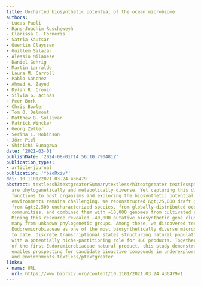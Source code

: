 ```yaml
---
title: Uncharted biosynthetic potential of the ocean microbiome
authors:
- Lucas Paoli
- Hans-Joachim Ruscheweyh
- Clarissa C. Forneris
- Satria Kautsar
- Quentin Clayssen
- Guillem Salazar
- Alessio Milanese
- Daniel Gehrig
- Martin Larralde
- Laura M. Carroll
- Pablo Sánchez
- Ahmed A. Zayed
- Dylan R. Cronin
- Silvia G. Acinas
- Peer Bork
- Chris Bowler
- Tom O. Delmont
- Matthew B. Sullivan
- Patrick Wincker
- Georg Zeller
- Serina L. Robinson
- Jörn Piel
- Shinichi Sunagawa
date: '2021-03-01'
publishDate: '2024-08-01T14:56:10.790481Z'
publication_types:
- article-journal
publication: '*bioRxiv*'
doi: 10.1101/2021.03.24.436479
abstract: textlessh3textgreaterSummarytextless/h3textgreater textlessptextgreaterMicrobes
  are phylogenetically and metabolically diverse. Yet capturing this diversity, assigning
  functions to host organisms and exploring the biosynthetic potential in natural
  environments remains challenging. We reconstructed &gt;25,000 draft genomes, including
  from &gt;2,500 uncharacterized species, from globally-distributed ocean microbial
  communities, and combined them with ∼10,000 genomes from cultivated and single cells.
  Mining this resource revealed ∼40,000 putative biosynthetic gene clusters (BGCs),
  many from unknown phylogenetic groups. Among these, we discovered textitCandidatus
  Eudoremicrobiaceae as one of the most biosynthetically diverse microbes detected
  to date. Discrete transcriptional states structuring natural populations were associated
  with a potentially niche-partitioning role for BGC products. Together with the characterization
  of the first Eudoremicrobiaceae natural product, this study demonstrates how microbiomics
  enables prospecting for candidate bioactive compounds in underexplored microbes
  and environments.textless/ptextgreater
links:
- name: URL
  url: https://www.biorxiv.org/content/10.1101/2021.03.24.436479v1
---
```

